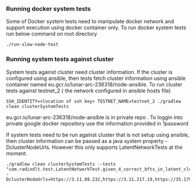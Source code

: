 ### Running docker system tests
Some of Docker system tests need to manipulate docker network and support execution using docker container only.
To run docker system tests run below command on root directory

```shell script
./run-slow-node-test
``` 

### Running system tests against cluster
System tests against cluster need cluster information. If the cluster is configured using ansible, then tests fetch cluster information using ansible container named eu.gcr.io/lunar-arc-236318/node-ansible.
To run cluster tests  against testnet_2 ( the network configured in ansible hosts file)
```shell script
SSH_IDENTITY=<location of ssh key> TESTNET_NAME=testnet_2 ./gradlew clean clusterSystemTests
```
eu.gcr.io/lunar-arc-236318/node-ansible is in private repo . To loggin into private google docker repository use the information provided in 1password

If system tests need to be run against cluster that is not setup using ansible, then cluster information can be passed as a java system property -DclusterNodeUrls. However this only supports LatentNetworkTests at the moment.

```shell script
./gradlew clean clusterSystemTests --tests "com.radixdlt.test.LatentNetworkTest.given_4_correct_bfts_in_latent_cluster_network__then_all_instances_should_get_same_commits_and_progress_should_be_made"  -DclusterNodeUrls=https://3.11.89.232,https://3.11.217.19,https://35.179.58.27,https://3.11.140.100
``` 